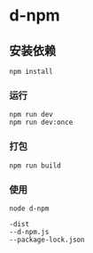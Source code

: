 # d-npm

## 安装依赖
```
npm install
```

### 运行
```
npm run dev
npm run dev:once
```

### 打包
```
npm run build
```

### 使用
``node d-npm``
```
-dist
--d-npm.js
--package-lock.json
```
